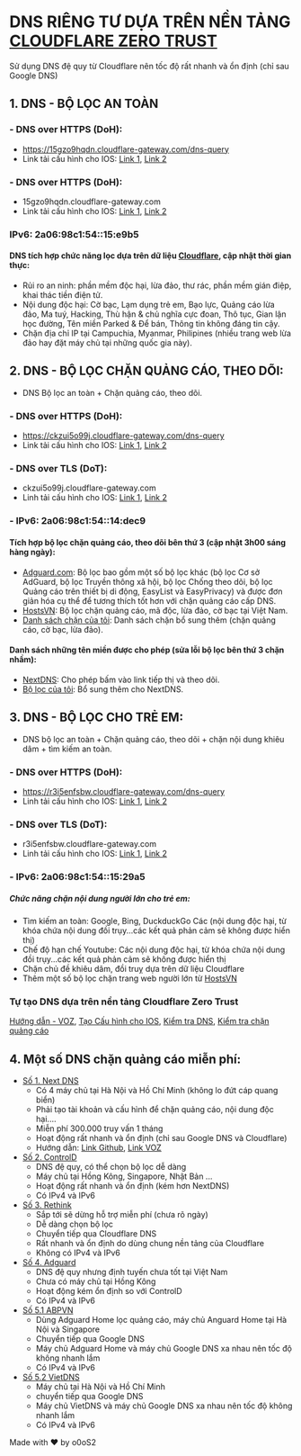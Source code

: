 # DNS RIÊNG TƯ DỰA TRÊN NỀN TẢNG [CLOUDFLARE ZERO TRUST](https://www.cloudflare.com/zero-trust/)
Sử dụng DNS đệ quy từ Cloudflare nên tốc độ rất nhanh và ổn định (chỉ sau Google DNS)
## 1. DNS - BỘ LỌC AN TOÀN
### - DNS over HTTPS (DoH):
* https://15gzo9hqdn.cloudflare-gateway.com/dns-query
* Link tải cấu hình cho IOS: [Link 1](https://0zdtng.dm.files.1drv.com/y4mXK4NuDD466OP_Agn45WIhXY4K18JMKRxlyElOq1nsxs1QUAeF37OHRqh92Ue2b45BSWGhlOTr4lGPN_zlfCFGjdbqWajGVQhkSrmUTapmSrj18g0yH7T6fDeaDY5HIrRsAWzimpnUlVaQwdaxe09yLklEIsPWU_F2xEqOpi73jKewma6Glge_RYvIwhul0a8yb79ynFwLNYdMc0hicZYzA), [Link 2](https://1drv.ms/u/s!Al8R__2PmYaUjRV5RtqBp4TYINZh?e=oqr7fp)
 ### - DNS over HTTPS (DoH):
* 15gzo9hqdn.cloudflare-gateway.com
* Link tải cấu hình cho IOS: [Link 1](https://1ddtng.dm.files.1drv.com/y4mmWYN9TpmorTZCnzynvyeE2QBJc2shzCm9LY-CkO4dciSYE-e88ovjdCpvWNYWtuQk6oBJUfsc_he3fJcsSw_nxZX4GnpLb6kjXhI3FT4tAJi3ODZFFpF4MGnRYAO97e6TQhBPwcSq39qTqc4HQ7cgfrC-dzJhItlH_eFf-2S6sZz08vZc5LHngd3x_DcTNat-rXp1NUp0u07cXjb1Qbfww), [Link 2](https://1drv.ms/u/s!Al8R__2PmYaUjRSUrmnv_xk0t7M0?e=KEnVEy)
### IPv6: 2a06:98c1:54::15:e9b5
#### DNS tích hợp chức năng lọc dựa trên dữ liệu [Cloudflare](https://www.cloudflare.com/), cập nhật thời gian thực:
- Rủi ro an ninh: phần mềm độc hại, lừa đảo, thư rác, phần mềm gián điệp, khai thác tiền điện tử.
- Nội dung độc hại: Cờ bạc, Lạm dụng trẻ em, Bạo lực, Quảng cáo lừa đảo, Ma tuý, Hacking, Thù hận & chủ nghĩa cực đoan, Thô tục, Gian lận học đường, Tên miền Parked & Để bán, Thông tin không đáng tin cậy.
- Chặn địa chỉ IP tại Campuchia, Myanmar, Philipines (nhiều trang web lừa đảo hay đặt máy chủ tại những quốc gia này).

## 2. DNS - BỘ LỌC CHẶN QUẢNG CÁO, THEO DÕI:
- DNS Bộ lọc an toàn + Chặn quảng cáo, theo dõi.
### - DNS over HTTPS (DoH):
* https://ckzui5o99j.cloudflare-gateway.com/dns-query
* Link tải cấu hình cho IOS: [Link 1](https://0ddtng.dm.files.1drv.com/y4mkPose302b211CiQG-HWte83R2oAat_uWPwI9-BdxOMmO4_x8ly8tuf1fADN2wJJWY7t5WQy-s_wStAQD9Lj-SqV52WIGwnRwVs2JSbZ-a1owYJQBwRBJa26uLKopjS3tdLIcvzlItM-42yJmg7okFY1kfWGE6epzJeAP2x51rxK8fNmYIEZm6L_htuzfoLGqctPq85e9QH6FZKpgfzM8nA),  [Link 2](https://1drv.ms/u/s!Al8R__2PmYaUjRC34aOtLe5-YuMV?e=llHw7A)
### - DNS over TLS (DoT):
* ckzui5o99j.cloudflare-gateway.com
* Linh tải cấu hình cho IOS: [Link 1](https://zzdtng.dm.files.1drv.com/y4m3bk_mIWLQUHoldhNhBKXYtffew6Ed78NVgWM7bJiEDrRRFzXVSkNmElFFlX8xxBkQAa5Errftf3M-6WlM4Q2Y-RxGUPEiOzMt3f0WGRMwWLyUATKeayEBEtECdU2awhHxM0eVVaoM6y5-uinMOQ7H7ZM5MxfsRsUdzrtgcOB4a5W-a6lJGqDVXQFXPUwM_l8qu4KE9szQi2OTbuH56IdyQ), [Link 2](https://1drv.ms/u/s!Al8R__2PmYaUjRFNP-meo9oS1RNQ?e=NCJYOq)
### - IPv6: 2a06:98c1:54::14:dec9
#### Tích hợp bộ lọc chặn quảng cáo, theo dõi bên thứ 3 (cập nhật 3h00 sáng hàng ngày): 
- [Adguard.com](https://github.com/AdguardTeam/AdGuardSDNSFilter): Bộ lọc bao gồm một số bộ lọc khác (bộ lọc Cơ sở AdGuard, bộ lọc Truyền thông xã hội, bộ lọc Chống theo dõi, bộ lọc Quảng cáo trên thiết bị di động, EasyList và EasyPrivacy) và được đơn giản hóa cụ thể để tương thích tốt hơn với chặn quảng cáo cấp DNS.
- [HostsVN](https://github.com/bigdargon/hostsVN): Bộ lọc chặn quảng cáo, mã độc, lừa đảo, cờ bạc tại Việt Nam.
- [Danh sách chặn của tôi](https://raw.githubusercontent.com/o0oS2/DNS-Filter/main/Denylist): Danh sách chặn bổ sung thêm (chặn quảng cáo, cờ bạc, lừa đảo).
#### Danh sách những tên miền được cho phép (sửa lỗi bộ lọc bên thứ 3 chặn nhầm):
- [NextDNS](https://raw.githubusercontent.com/nextdns/click-tracking-domains/main/domains): Cho phép bấm vào link tiếp thị và theo dõi.
- [Bộ lọc của tôi](https://raw.githubusercontent.com/o0oS2/DNS-Filter/main/Allowlist): Bổ sung thêm cho NextDNS.
## 3. DNS - BỘ LỌC CHO TRẺ EM:
- DNS bộ lọc an toàn + Chặn quảng cáo, theo dõi + chặn nội dung khiêu dâm + tìm kiếm an toàn.
### - DNS over HTTPS (DoH):
* https://r3i5enfsbw.cloudflare-gateway.com/dns-query
* Linh tải cấu hình cho IOS: [Link 1](https://zjdtng.dm.files.1drv.com/y4mEZmISF3JsDSEc52rBZd9EMAocyJ0J2eBqRtt_wd_wm7XdexABwSFHqwBdX42gm23KP-r7ZS20qrSgWR_UPNpESZwNmEPU3EuSTduVAX4UyjqD0GTPVvU1LY0o6mmUacpGEptOlvHl8KpD-QygEHSxUqx-20gYy3jvT_BmJgIjt1M-5No3Zt1bzsK_Olsn3tvLrtyPEyIKcooB0ehX6Zi-A), [Link 2](https://1drv.ms/u/s!Al8R__2PmYaUjRIOGoSnrXXaps-M?e=2chE77)
### - DNS over TLS (DoT):
* r3i5enfsbw.cloudflare-gateway.com
* Linh tải cấu hình cho IOS: [Link 1](https://ztdtng.dm.files.1drv.com/y4mZC-oChK2mycCCpDF5dB_FyxKk5AepIEfQ7MjpUruR6WFYi6YzNn6PU_aHHuqs5o_Y8LiiLxZ7d2RarXY9e1BLNrgh_ELefysNlNfSsdKqTMwAgyEat6MwTqQn3rEFGttkj89luoDjFOJwlYVcMSOOVG4V2Tu3EdjqdAQ5Xvn8lLbEZFTTwzr3vso7YrAtpnTacMhk-Eph0iUgD5fzBSLaQ), [Link 2](https://1drv.ms/u/s!Al8R__2PmYaUjRNqrXXappKIQNrz?e=pjZe8s)
### - IPv6: 2a06:98c1:54::15:29a5

##### Chức năng chặn nội dung người lớn cho trẻ em:
- Tìm kiếm an toàn: Google, Bing, DuckduckGo Các (nội dung độc hại, từ khóa chứa nội dung đồi trụy...các kết quả phản cảm sẽ không được hiển thị)
- Chế độ hạn chế Youtube: Các nội dung độc hại, từ khóa chứa nội dung đồi trụy...các kết quả phản cảm sẽ không được hiển thị
- Chặn chủ đề khiêu dâm, đồi truỵ dựa trên dữ liệu Cloudflare
- Thêm một số bộ lọc chặn trang web người lớn từ [HostsVN](https://github.com/bigdargon/hostsVN)

### Tự tạo DNS dựa trên nền tảng Cloudflare Zero Trust
[Hướng dẫn - VOZ](https://voz.vn/t/huong-dan-dung-cloudflare-zero-trust.822971/), [Tạo Cấu hình cho IOS](https://dns.notjakob.com/tool.html), [Kiểm tra DNS](https://www.dnscheck.tools/), [Kiểm tra chặn quảng cáo](https://d3ward.github.io/toolz/adblock.html)

## 4. Một số DNS chặn quảng cáo miễn phí:
- [Số 1. Next DNS](https://my.nextdns.io/)
  * Có 4 máy chủ tại Hà Nội và Hồ Chí Minh (không lo đứt cáp quang biển)
  * Phải tạo tài khoản và cấu hình để chặn quảng cáo, nội dung độc hại....
  * Miễn phí 300.000 truy vấn 1 tháng
  * Hoạt động rất nhanh và ổn định (chỉ sau Google DNS và Cloudflare)
  * Hướng dẫn: [Link Github](https://github.com/bigdargon/hostsVN/wiki/NextDNS), [Link VOZ](https://voz.vn/t/tat-tan-tat-ve-dich-vu-nextdns.522718/)
- [Số 2. ControlD](https://controld.com/free-dns)
  * DNS đệ quy, có thể chọn bộ lọc dễ dàng
  * Máy chủ tại Hồng Kông, Singapore, Nhật Bản ...
  * Hoạt động rất nhanh và ổn định (kém hơn NextDNS)
  * Có IPv4 và IPv6
- [Số 3. Rethink](https://rethinkdns.com/configure)
  * Sắp tới sẽ dừng hỗ trợ miễn phí (chưa rõ ngày)
  * Dễ dàng chọn bộ lọc
  * Chuyển tiếp qua Cloudflare DNS
  * Rất nhanh và ổn định do dùng chung nền tảng của Cloudflare
  * Không có IPv4 và IPv6
- [Số 4. Adguard](https://adguard-dns.io/en/public-dns.html)
  * DNS đệ quy nhưng định tuyến chưa tốt tại Việt Nam
  * Chưa có máy chủ tại Hồng Kông
  * Hoạt động kém ổn định so với ControlD
  * Có IPv4 và IPv6
- [Số 5.1 ABPVN](https://private-dns.abpvn.com/)
  * Dùng Adguard Home lọc quảng cáo, máy chủ Anguard Home tại Hà Nội và Singapore
  * Chuyển tiếp qua Google DNS
  * Máy chủ Adguard Home và máy chủ Google DNS xa nhau nên tốc độ không nhanh lắm
  * Có IPv4 và IPv6
- [Số 5.2 VietDNS](https://vietdns.vn/)
  * Máy chủ tại Hà Nội và Hồ Chí Minh
  * chuyển tiếp qua Google DNS
  * Máy chủ VietDNS và máy chủ Google DNS xa nhau nên tốc độ không nhanh lắm
  * Có IPv4 và IPv6

Made with ♥ by o0oS2
